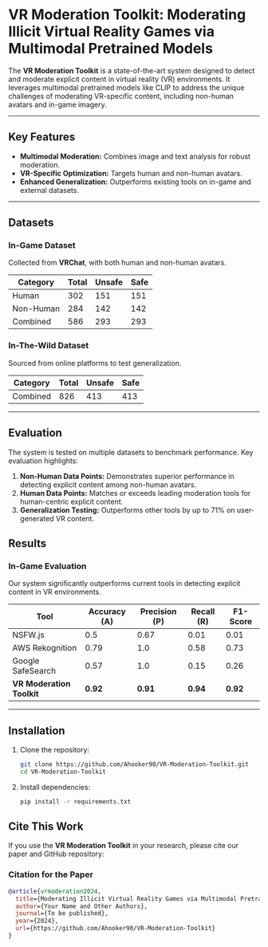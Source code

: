 # VR Moderation Toolkit: Moderating Illicit Virtual Reality Games via Multimodal Pretrained Models

The **VR Moderation Toolkit** is a state-of-the-art system designed to detect and moderate explicit content in virtual reality (VR) environments. It leverages multimodal pretrained models like CLIP to address the unique challenges of moderating VR-specific content, including non-human avatars and in-game imagery.

---

## Key Features

- **Multimodal Moderation:** Combines image and text analysis for robust moderation.
- **VR-Specific Optimization:** Targets human and non-human avatars.
- **Enhanced Generalization:** Outperforms existing tools on in-game and external datasets.

---

## Datasets

### In-Game Dataset
Collected from **VRChat**, with both human and non-human avatars.

| Category   | Total | Unsafe | Safe |
|------------|-------|--------|------|
| Human      | 302   | 151    | 151  |
| Non-Human  | 284   | 142    | 142  |
| Combined   | 586   | 293    | 293  |

### In-The-Wild Dataset
Sourced from online platforms to test generalization.

| Category   | Total | Unsafe | Safe |
|------------|-------|--------|------|
| Combined   | 826   | 413    | 413  |

---

## Evaluation
The system is tested on multiple datasets to benchmark performance. Key evaluation highlights:
1. **Non-Human Data Points:** Demonstrates superior performance in detecting explicit content among non-human avatars.
2. **Human Data Points:** Matches or exceeds leading moderation tools for human-centric explicit content.
3. **Generalization Testing:** Outperforms other tools by up to 71% on user-generated VR content.


## Results

### In-Game Evaluation
Our system significantly outperforms current tools in detecting explicit content in VR environments.

| Tool              | Accuracy (A) | Precision (P) | Recall (R) | F1-Score |
|--------------------|--------------|---------------|------------|----------|
| NSFW.js           | 0.5          | 0.67          | 0.01       | 0.01     |
| AWS Rekognition   | 0.79         | 1.0           | 0.58       | 0.73     |
| Google SafeSearch | 0.57         | 1.0           | 0.15       | 0.26     |
| **VR Moderation Toolkit** | **0.92** | **0.91** | **0.94** | **0.92** |

---

## Installation

1. Clone the repository:
   ```bash
   git clone https://github.com/Ahooker90/VR-Moderation-Toolkit.git
   cd VR-Moderation-Toolkit

2. Install dependencies:
   ```bash
   pip install -r requirements.txt


## Cite This Work

If you use the **VR Moderation Toolkit** in your research, please cite our paper and GitHub repository:

### Citation for the Paper
```bibtex
@article{vrmoderation2024,
  title={Moderating Illicit Virtual Reality Games via Multimodal Pretrained Models},
  author={Your Name and Other Authors},
  journal={To be published},
  year={2024},
  url={https://github.com/Ahooker90/VR-Moderation-Toolkit}
}
